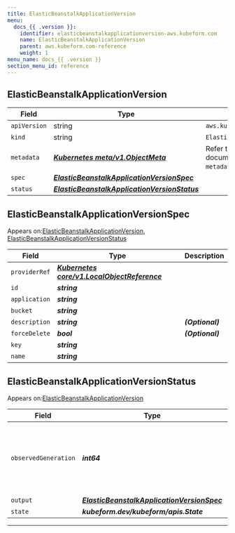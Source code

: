 ```yaml
---
title: ElasticBeanstalkApplicationVersion
menu:
  docs_{{ .version }}:
    identifier: elasticbeanstalkapplicationversion-aws.kubeform.com
    name: ElasticBeanstalkApplicationVersion
    parent: aws.kubeform.com-reference
    weight: 1
menu_name: docs_{{ .version }}
section_menu_id: reference
---
```


## ElasticBeanstalkApplicationVersion
| Field | Type | Description |
| ------ | ----- | ----------- |
| `apiVersion` | string | `aws.kubeform.com/v1alpha1` |
|    `kind` | string | `ElasticBeanstalkApplicationVersion` |
| `metadata` | ***[Kubernetes meta/v1.ObjectMeta](https://kubernetes.io/docs/reference/generated/kubernetes-api/v1.13/#objectmeta-v1-meta)***|Refer to the Kubernetes API documentation for the fields of the `metadata` field.|
| `spec` | ***[ElasticBeanstalkApplicationVersionSpec](#ElasticBeanstalkApplicationVersionSpec)***||
| `status` | ***[ElasticBeanstalkApplicationVersionStatus](#ElasticBeanstalkApplicationVersionStatus)***||
## ElasticBeanstalkApplicationVersionSpec

Appears on:[ElasticBeanstalkApplicationVersion](#ElasticBeanstalkApplicationVersion), [ElasticBeanstalkApplicationVersionStatus](#ElasticBeanstalkApplicationVersionStatus)

| Field | Type | Description |
| ------ | ----- | ----------- |
| `providerRef` | ***[Kubernetes core/v1.LocalObjectReference](https://kubernetes.io/docs/reference/generated/kubernetes-api/v1.13/#localobjectreference-v1-core)***||
| `id` | ***string***||
| `application` | ***string***||
| `bucket` | ***string***||
| `description` | ***string***| ***(Optional)*** |
| `forceDelete` | ***bool***| ***(Optional)*** |
| `key` | ***string***||
| `name` | ***string***||
## ElasticBeanstalkApplicationVersionStatus

Appears on:[ElasticBeanstalkApplicationVersion](#ElasticBeanstalkApplicationVersion)

| Field | Type | Description |
| ------ | ----- | ----------- |
| `observedGeneration` | ***int64***| ***(Optional)*** Resource generation, which is updated on mutation by the API Server.|
| `output` | ***[ElasticBeanstalkApplicationVersionSpec](#ElasticBeanstalkApplicationVersionSpec)***| ***(Optional)*** |
| `state` | ***kubeform.dev/kubeform/apis.State***| ***(Optional)*** |
---
